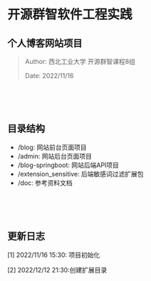 # 开源群智软件工程实践

## 个人博客网站项目

>Author: 西北工业大学 开源群智课程8组
>
>Date: 2022/11/16

<br />
<br />
<br />

## 目录结构
- /blog: 网站前台页面项目
- /admin: 网站后台页面项目
- /blog-springboot: 网站后端API项目
- /extension_sensitive: 后端敏感词过滤扩展包
- /doc: 参考资料文档

<br />
<br />
<br />

## 更新日志
[1] 2022/11/16 15:30: 项目初始化

[2] 2022/12/12 21:30:创建扩展目录





